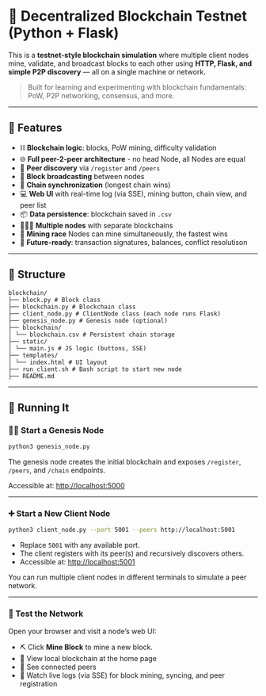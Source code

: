 # 🧪 Decentralized Blockchain Testnet (Python + Flask)

This is a **testnet-style blockchain simulation** where multiple client nodes mine, validate, and broadcast blocks to each other using **HTTP, Flask, and simple P2P discovery** — all on a single machine or network.

> Built for learning and experimenting with blockchain fundamentals: PoW, P2P networking, consensus, and more.

---

## 🧱 Features

- ⛓️ **Blockchain logic**: blocks, PoW mining, difficulty validation
- 🌐 **Full peer-2-peer architecture** - no head Node, all Nodes are equal
- 📡 **Peer discovery** via `/register` and `/peers`
- 🔁 **Block broadcasting** between nodes
- 🧠 **Chain synchronization** (longest chain wins)
- 💻 **Web UI** with real-time log (via SSE), mining button, chain view, and peer list
- 📦 **Data persistence**: blockchain saved in `.csv`
- 🧑‍🤝‍🧑 **Multiple nodes** with separate blockchains
- 🏁 **Mining race** Nodes can mine simultaneously, the fastest wins
- 🔐 **Future-ready**: transaction signatures, balances, conflict resolutison

---

## 📁 Structure

```
blockchain/ 
├── block.py # Block class
├── blockchain.py # Blockchain class
├── client_node.py # ClientNode class (each node runs Flask)
├── genesis_node.py # Genesis node (optional)
├── blockchain/
│ └── blockchain.csv # Persistent chain storage
├── static/
│ └── main.js # JS logic (buttons, SSE)
├── templates/
│ └── index.html # UI layout
├── run_client.sh # Bash script to start new node
├── README.md
```

---

## 🚀 Running It

### 🧑‍💻 Start a Genesis Node

```bash
python3 genesis_node.py
```

The genesis node creates the initial blockchain and exposes `/register`, `/peers`, and `/chain` endpoints.

Accessible at: [http://localhost:5000](http://localhost:5000)

---

### ➕ Start a New Client Node

```bash
python3 client_node.py --port 5001 --peers http://localhost:5001
```

- Replace `5001` with any available port.
- The client registers with its peer(s) and recursively discovers others.
- Accessible at: [http://localhost:5001](http://localhost:5001)

You can run multiple client nodes in different terminals to simulate a peer network.

---

### 🧪 Test the Network

Open your browser and visit a node’s web UI:

- ⛏️ Click **Mine Block** to mine a new block.
- 🔗 View local blockchain at the home page
- 📡 See connected peers
- 📢 Watch live logs (via SSE) for block mining, syncing, and peer registration
